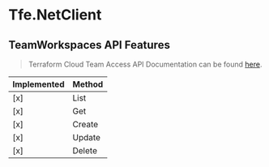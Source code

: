 # Tfe.NetClient

## TeamWorkspaces API Features

> Terraform Cloud Team Access API Documentation can be found [here](https://www.terraform.io/docs/cloud/api/team-access.html).

| Implemented  | Method           |
|------------- |------------------|
| [x]          | List             |
| [x]          | Get              |
| [x]          | Create           |
| [x]          | Update           |
| [x]          | Delete           |
